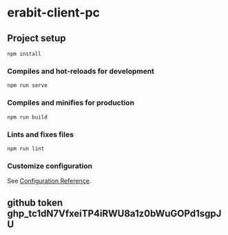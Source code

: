 # erabit-client-pc

## Project setup
```
npm install
```

### Compiles and hot-reloads for development
```
npm run serve
```

### Compiles and minifies for production
```
npm run build
```

### Lints and fixes files
```
npm run lint
```

### Customize configuration
See [Configuration Reference](https://cli.vuejs.org/config/).

## github token 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